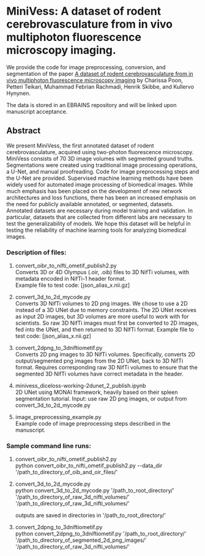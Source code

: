 # MiniVess: A dataset of rodent cerebrovasculature from in vivo multiphoton fluorescence microscopy imaging.

We provide the code for image preprocessing, conversion, and segmentation of the paper [A dataset of rodent cerebrovasculature from in vivo multiphoton fluorescence microscopy imaging](https://www.biorxiv.org/content/10.1101/2022.07.19.500542v1.abstract) by Charissa Poon, Petteri Teikari, Muhammad Febrian Rachmadi, Henrik Skibbe, and Kullervo Hynynen.

The data is stored in an EBRAINS repository and will be linked upon manuscript acceptance.

## Abstract
We present MiniVess, the first annotated dataset of rodent cerebrovasculature, acquired using two-photon fluorescence microscopy. MiniVess consists of 70 3D image volumes with segmented ground truths. Segmentations were created using traditional image processing operations, a U-Net, and manual proofreading. Code for image preprocessing steps and the U-Net are provided. Supervised machine learning methods have been widely used for automated image processing of biomedical images. While much emphasis has been placed on the development of new network architectures and loss functions, there has been an increased emphasis on the need for publicly available annotated, or segmented, datasets. Annotated datasets are necessary during model training and validation. In particular, datasets that are collected from different labs are necessary to test the generalizability of models.  We hope this dataset will be helpful in testing the reliability of machine learning tools for analyzing biomedical images.

<h3>Description of files:</h3>

1. convert_oibr_to_nifti_ometif_publish2.py </br>
Converts 3D or 4D Olympus (.oir, .oib) files to 3D NifTi volumes, with metadata encoded in NifTi-1 header format.</br>
Example file to test code: [json_alias_x.nii.gz]

2. convert_3d_to_2d_mycode.py </br>
Converts 3D NifTi volumes to 2D png images.
We chose to use a 2D instead of a 3D UNet due to memory constraints. 
The 2D UNet receives as input 2D images, but 3D volumes are more useful to work with for scientists.
So raw 3D NifTi images must first be converted to 2D images, fed into the UNet, and then returned to 3D NifTi format.
Example file to test code: [json_alias_x.nii.gz]

3. convert_2dpng_to_3dniftiometif.py </br>
Converts 2D png images to 3D NifTi volumes. 
Specifically, converts 2D output/segmented png images from the 2D UNet, back to 3D NifTi format. 
Requires corresponding raw 3D NifTi volumes to ensure that the segmented 3D NifTi volumes have correct metadata in the header.

4. minivess_diceloss-working-2dunet_2_publish.ipynb </br>
2D UNet using MONAI framework, heavily based on their spleen segmentation tutorial.
Input: use raw 2D png images, or output from convert_3d_to_2d_mycode.py

5. image_preprocessing_example.py </br>
Example code of image preprocessing steps described in the manuscript.

<h3>Sample command line runs:</h3>

1. convert_oibr_to_nifti_ometif_publish2.py</br>
python convert_oibr_to_nifti_ometif_publish2.py --data_dir '/path_to_directory_of_oib_and_oir_files/'

2. convert_3d_to_2d_mycode.py</br>
python convert_3d_to_2d_mycode.py '/path_to_root_directory/' '/path_to_directory_of_raw_3d_nifti_volumes/' '/path_to_directory_of_raw_3d_nifti_volumes/'

   outputs are saved in directories in '/path_to_root_directory/' 

3. convert_2dpng_to_3dniftiometif.py</br>
python convert_2dpng_to_3dniftiometif.py '/path_to_root_directory/' '/path_to_directory_of_segmented_2d_png_images/' '/path_to_directory_of_raw_3d_nifti_volumes/'

